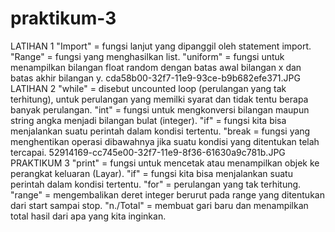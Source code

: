 # praktikum-3
LATIHAN 1
"Import" = fungsi lanjut yang dipanggil oleh statement import.
"Range" = fungsi yang menghasilkan list.
"uniform" = fungsi untuk menampilkan bilangan float random dengan batas awal bilangan x dan batas akhir bilangan y.
cda58b00-32f7-11e9-93ce-b9b682efe371.JPG
LATIHAN 2
"while" = disebut uncounted loop (perulangan yang tak terhitung), untuk perulangan yang memilki syarat dan tidak tentu berapa banyak perulangan.
"int" = fungsi untuk mengkonversi bilangan maupun string angka menjadi bilangan bulat (integer).
"if" = fungsi kita bisa menjalankan suatu perintah dalam kondisi tertentu.
"break = fungsi yang menghentikan operasi dibawahnya jika suatu kondisi yang ditentukan telah tercapai.
52914169-cc745e00-32f7-11e9-8f36-61630a9c781b.JPG
PRAKTIKUM 3
"print" = fungsi untuk mencetak atau menampilkan objek ke perangkat keluaran (Layar).
"if" = fungsi kita bisa menjalankan suatu perintah dalam kondisi tertentu.
"for" = perulangan yang tak terhitung.
"range" = mengembalikan deret integer berurut pada range yang ditentukan dari start sampai stop.
"n./Total" = membuat gari baru dan menampilkan total hasil dari apa yang kita inginkan.
